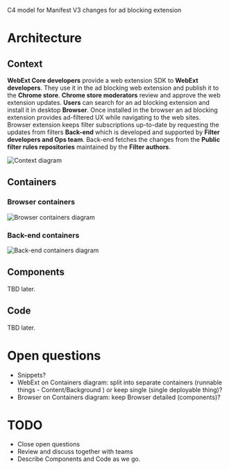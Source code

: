 C4 model for Manifest V3 changes for ad blocking extension

# Architecture

## Context

**WebExt Core developers** provide a web extension SDK to **WebExt developers**. They use it in the ad blocking web extension and publish it to the **Chrome store**. **Chrome store moderators** review and approve the web extension updates. **Users** can search for an ad blocking extension and install it in desktop **Browser**. Once installed in the browser an ad blocking extension provides ad-filtered UX while navigating to the web sites. Browser extension keeps filter subscriptions up-to-date by requesting the updates from filters **Back-end** which is developed and supported by **Filter developers and Ops team**. Back-end fetches the changes from the **Public filter rules repositories** maintained by the **Filter authors**.

![Context diagram](https://www.plantuml.com/plantuml/proxy?cache=no&src=https://raw.githubusercontent.com/4ntoine/mv3_spec_c4/master/context.txt)

## Containers

### Browser containers

![Browser containers diagram](https://www.plantuml.com/plantuml/proxy?cache=no&src=https://raw.githubusercontent.com/4ntoine/mv3_spec_c4/master/containers_browser.txt)

### Back-end containers

![Back-end containers diagram](https://www.plantuml.com/plantuml/proxy?cache=no&src=https://raw.githubusercontent.com/4ntoine/mv3_spec_c4/master/containers_backend.txt)

## Components

TBD later.

## Code

TBD later.

# Open questions

* Snippets?
* WebExt on Containers diagram: split into separate containers (runnable things - Content/Background ) or keep single (single deployable thing)?
* Browser on Containers diagram: keep Browser detailed (components)?

# TODO

* Close open questions
* Review and discuss together with teams
* Describe Components and Code as we go.